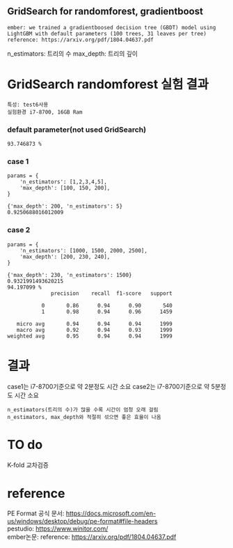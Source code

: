 ## GridSearch for randomforest, gradientboost
```
ember: we trained a gradientboosed decision tree (GBDT) model using LightGBM with default parameters (100 trees, 31 leaves per tree)
reference: https://arxiv.org/pdf/1804.04637.pdf
```
  
n_estimators: 트리의 수
max_depth: 트리의 깊이
    
# GridSearch randomforest 실험 결과
```
특성: test6사용
실험환경 i7-8700, 16GB Ram
```
    
### default parameter(not used GridSearch)
```
93.746873 %
```
    
### case 1
```
params = {
    'n_estimators': [1,2,3,4,5],    
    'max_depth': [100, 150, 200],
}

{'max_depth': 200, 'n_estimators': 5}
0.9250688016012009
```
    
### case 2

```
params = {
    'n_estimators': [1000, 1500, 2000, 2500],    
    'max_depth': [200, 230, 240],
}

{'max_depth': 230, 'n_estimators': 1500}
0.9321991493620215
94.197099 %
              precision    recall  f1-score   support

           0       0.86      0.94      0.90       540
           1       0.98      0.94      0.96      1459

   micro avg       0.94      0.94      0.94      1999
   macro avg       0.92      0.94      0.93      1999
weighted avg       0.95      0.94      0.94      1999
```
    
# 결과
case1는 i7-8700기준으로 약 2분정도 시간 소요
case2는 i7-8700기준으로 약 5분정도 시간 소요
```
n_estimators(트리의 수)가 많을 수록 시간이 엄청 오래 걸림
n_estimators, max_depth와 적절히 섞으면 좋은 효율이 나옴
```
    
# TO do 
K-fold 교차검증    

# reference
PE Format 공식 문서: https://docs.microsoft.com/en-us/windows/desktop/debug/pe-format#file-headers  
pestudio: https://www.winitor.com/  
ember논문: reference: https://arxiv.org/pdf/1804.04637.pdf  